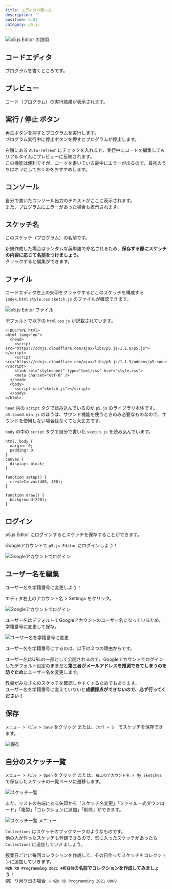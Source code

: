```yaml
---
title: エディタの使い方
description: ''
position: 6.01
category: p5.js
---
```


<img src="/resource/image/p5js_editor_explain.png" alt="p5.js Editor の説明"/>

## コードエディタ

プログラムを書くところです。

## プレビュー

コード（プログラム）の実行結果が表示されます。

## 実行 / 停止 ボタン

再生ボタンを押すとプログラムを実行します。  
プログラム実行中に停止ボタンを押すとプログラムが停止します。

<alert>

右隣にある `Auto-refresh` にチェックを入れると、実行中にコードを編集してもリアルタイムにプレビューに反映されます。  
この機能は便利ですが、コードを書いている最中にエラーが出るので、最初のうちはオフにしておくのをおすすめします。

</alert>

## コンソール

自分で書いたコンソール出力のテキストがここに表示されます。  
また、プログラムにエラーがあった場合も表示されます。

## スケッチ名

このスケッチ（プログラム）の名前です。

新規作成した場合はランダムな英単語で命名されるため、**保存する際にスケッチの内容に応じて名前をつけましょう。**  
クリックすると編集ができます。

## ファイル

コードエディタ左上の矢印をクリックするとこのスケッチを構成する `index.html` `style.css` `sketch.js` のファイルが確認できます。

<img src="/resource/image/p5js_editor_files.png" alt="p5.js Editor ファイル"/>

デフォルトで以下の `html` `css` `js` が記載されています。

```html[index.html]
<!DOCTYPE html>
<html lang="en">
  <head>
    <script src="https://cdnjs.cloudflare.com/ajax/libs/p5.js/1.1.9/p5.js"></script>
    <script src="https://cdnjs.cloudflare.com/ajax/libs/p5.js/1.1.9/addons/p5.sound.min.js"></script>
    <link rel="stylesheet" type="text/css" href="style.css">
    <meta charset="utf-8" />
  </head>
  <body>
    <script src="sketch.js"></script>
  </body>
</html>
```

`head` 内の `script` タグで読み込んでいるのが `p5.js` のライブラリ本体です。
`p5.sound.min.js` のほうは、サウンド機能を使うときのみ必要なものなので、サウンドを使用しない場合はなくても大丈夫です。

`body` の中の `script` タグで自分で書いた `sketch.js` を読み込んでいます。

```css[style.css]
html, body {
  margin: 0;
  padding: 0;
}
canvas {
  display: block;
}
```

```javascript[sketch.js]
function setup() {
  createCanvas(400, 400);
}

function draw() {
  background(220);
}
```

## ログイン

p5.js Editor にログインするとスケッチを保存することができます。

<alert type="success">

Googleアカウントで `p5.js Editor` にログインしよう！

</alert>

<img src="/resource/image/p5js_editor_login.png" alt="Googleアカウントでログイン"/>

## ユーザー名を編集

<alert type="success">

ユーザー名を学籍番号に変更しよう！

</alert>

エディタ右上のアカウント名 > Settings をクリック。

<img src="/resource/image/p5js_editor_account-settings.png" alt="Googleアカウントでログイン"/>

ユーザー名はデフォルトでGoogleアカウントのユーザー名になっているため、学籍番号に変更して保存。

<img src="/resource/image/p5js_editor_edit-username.png" alt="ユーザー名を学籍番号に変更"/>

ユーザー名を学籍番号にするのは、以下の２つの理由からです。

<alert type="warning">

ユーザー名はURLの一部として公開されるので、Googleアカウントでログインしたデフォルト設定のままだと<strong>第三者がメールアドレスを推測できてしまうのを防ぐため</strong>にユーザー名を変更します。

</alert>

<alert type="warning">

教員がみなさんのスケッチを確認しやすくするためでもあります。  
ユーザー名を学籍番号に変えていないと<strong>成績採点ができないので、必ず行ってください！</strong>

</alert>

## 保存

`メニュー > File > Save` をクリック または、`Ctrl + S`　でスケッチを保存できます。

<img src="/resource/image/p5js_editor_save.png" alt="保存"/>

## 自分のスケッチ一覧

`メニュー > File > Open` をクリック または、`右上のアカウント名 > My Sketches` で保存したスケッチの一覧ページに遷移します。

<img src="/resource/image/p5js_editor_my-sketches.png" alt="スケッチ一覧"/>

また、リストの右端にある矢印から「スケッチ名変更」「ファイル一式ダウンロード」「複製」「コレクションに追加」「削除」ができます。

<img src="/resource/image/p5js_editor_my-sketches-menu.png" alt="スケッチ一覧 メニュー"/>

<alert>

`Collections` はスケッチのブックマークのようなものです。  
他の人が作ったスケッチも登録できるので、気に入ったスケッチがあったら `Collections` に追加していきましょう。

</alert>

<alert type="success">

授業日ごとに毎回コレクションを作成して、その日作ったスケッチをコレクションに追加していきます。  
**`NZU RD Programming 2021 4桁日付`の名前でコレクションを作成してみましょう！**  
例）９月９日の場合 → `NZU RD Programming 2021 0909`

</alert>
